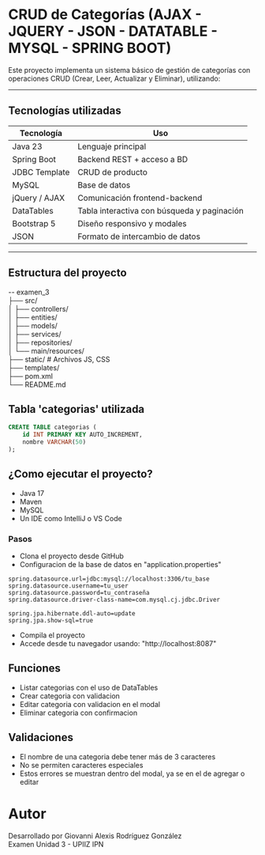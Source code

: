# CRUD de Categorías (AJAX - JQUERY - JSON - DATATABLE - MYSQL - SPRING BOOT)

Este proyecto implementa un sistema básico de gestión de categorías con operaciones CRUD (Crear, Leer, Actualizar y Eliminar), utilizando:


---

## Tecnologías utilizadas

| Tecnología | Uso                                         |
|-----------|---------------------------------------------|
| Java 23   | Lenguaje principal                          |
| Spring Boot | Backend REST + acceso a BD                  |
| JDBC Template | CRUD de producto                            |
| MySQL     | Base de datos                               |
| jQuery / AJAX | Comunicación frontend-backend               |
| DataTables | Tabla interactiva con búsqueda y paginación |
| Bootstrap 5 | Diseño responsivo y modales                 |
| JSON      | Formato de intercambio de datos             |

---

## Estructura del proyecto
-- examen_3  
├── src/  
│ ├── controllers/  
│ ├── entities/  
│ ├── models/  
│ ├── services/  
│ ├── repositories/  
│ └── main/resources/  
├── static/ # Archivos JS, CSS  
├── templates/  
├── pom.xml  
└── README.md  

## Tabla 'categorias' utilizada
```sql
CREATE TABLE categorias (
    id INT PRIMARY KEY AUTO_INCREMENT,
    nombre VARCHAR(50)
);
```

## ¿Como ejecutar el proyecto?
- Java 17  
- Maven
- MySQL
- Un IDE como IntelliJ o VS Code

### Pasos
- Clona el proyecto desde GitHub
- Configuracion de la base de datos en "application.properties"
```properties
spring.datasource.url=jdbc:mysql://localhost:3306/tu_base
spring.datasource.username=tu_user
spring.datasource.password=tu_contraseña
spring.datasource.driver-class-name=com.mysql.cj.jdbc.Driver

spring.jpa.hibernate.ddl-auto=update
spring.jpa.show-sql=true
```
- Compila el proyecto
- Accede desde tu navegador usando: "http://localhost:8087"

## Funciones
- Listar categorias con el uso de DataTables
- Crear categoria con validacion
- Editar categoria con validacion en el modal
- Eliminar categoria con confirmacion

## Validaciones
- El nombre de una categoria debe tener más de 3 caracteres
- No se permiten caracteres especiales 
- Estos errores se muestran dentro del modal, ya se en el de agregar o editar

# Autor
Desarrollado por Giovanni Alexis Rodríguez González  
Examen Unidad 3 - UPIIZ IPN

